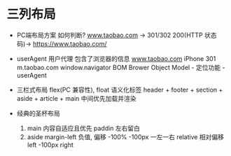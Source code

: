 # 三列布局

- PC端布局方案
    如何判断?
    www.taobao.com -> 301/302 200(HTTP 状态码)-> https://www.taobao.com/

- userAgent
    用户代理  包含了浏览器的信息
    www.taobao.com
        iPhone  301   m.taobao.com
    window.navigator  BOM   Brower Object Model
        - 定位功能
        - userAgent

- 三栏式布局  flex(PC 兼容性), float
    语义化标签  header + footer + section + aside + article + main
    中间优先加载并渲染

- 经典的圣杯布局
    1. main 内容自适应且优先
        paddin 左右留白
    2. aside  margin-left 负值,   偏移  -100% -100px 一左一右
        relative  相对偏移  left -100px right